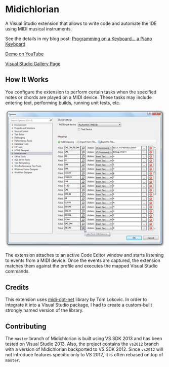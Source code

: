 Midichlorian
============

A Visual Studio extension that allows to write code and automate the IDE using MIDI musical instruments.

See the details in my blog post: [Programming on a Keyboard... a Piano Keyboard](http://elekslabs.com/2014/06/programming-on-a-keyboard-a-piano-keyboard.html)

[Demo on YouTube](http://youtu.be/1H7JuYqfFAE)

[Visual Studio Gallery Page](http://visualstudiogallery.msdn.microsoft.com/bdca1405-565a-472d-9ad4-af03b6df8961)


## How It Works

You configure the extension to perform certain tasks when the specified notes or chords are played on a MIDI device. These tasks may include entering text, performing builds, running unit tests, etc.

![Screenshot from Visual Studio Options](/assets/VSOptionsScreenshot.png)

The extension attaches to an active Code Editor window and starts listening to events from a MIDI device. Once the events are captured, the extension matches them against the profile and executes the mapped Visual Studio commands.

## Credits

This extension uses [midi-dot-net](http://code.google.com/p/midi-dot-net/) library by Tom Lokovic. In order to integrate it into a Visual Studio package, I had to create a custom-built strongly named version of the library.

## Contributing

The `master` branch of Midichlorian is built using VS SDK 2013 and has been tested on Visual Studio 2013. Also, the project contains the `vs2012` branch with a version of Midichlorian backported to VS SDK 2012. Since `vs2012` will not introduce features specific only to VS 2012, it is often rebased on top of `master`.
